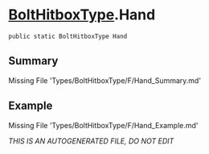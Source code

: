 # [BoltHitboxType](Types/BoltHitboxType.md).Hand
`public static BoltHitboxType Hand`
## Summary
Missing File 'Types/BoltHitboxType/F/Hand_Summary.md'
## Example
Missing File 'Types/BoltHitboxType/F/Hand_Example.md'

*THIS IS AN AUTOGENERATED FILE, DO NOT EDIT*
